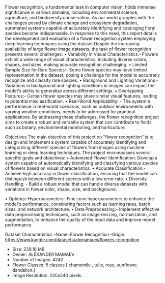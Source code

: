Flower recognition, a fundamental task in computer vision, holds immense significance in various domains, including environmental science, agriculture, and biodiversity conservation. As our world grapples with the challenges posed by climate change and ecosystem degradation, automated systems capable of accurately identifying and cataloging floral species become indispensable. In response to this need, this report details the development and evaluation of a flower recognition system employing deep learning techniques using the dataset 
Despite the increasing availability of large flower image datasets, the task of flower recognition presents several challenges:
•	Variability in Visual Characteristics:- Flowers exhibit a wide range of visual characteristics, including diverse colors, shapes, and sizes, making accurate recognition challenging.
•	Limited Sample Size for Rare Species:- Some flower species may have limited representation in the dataset, posing a challenge for the model to accurately recognize and classify rare species.
•	Background and Lighting Variations:- Variations in background and lighting conditions in images can impact the model's ability to generalize across different settings.
•	Overlapping Features:- Certain flower species may share similar visual features, leading to potential misclassification.
•	Real-World Applicability: - The system's performance in real-world scenarios, such as outdoor environments with varying weather conditions, needs to be addressed for practical applications.
By addressing these challenges, the flower recognition project aims to create a robust and versatile system that can contribute to fields such as botany, environmental monitoring, and horticulture.

Objectives
The main objective of this project on "flower recognition" is to design and implement a system capable of accurately identifying and categorizing different species of flowers from images using machine learning or deep learning techniques. The project encompasses several specific goals and objectives:
•	Automated Flower Identification: Develop a system capable of automatically identifying and classifying various species of flowers based on visual characteristics.
•	Accurate Classification:- Achieve high accuracy in flower classification, ensuring that the model can distinguish between different species with a low error rate.
•	Diversity Handling: - Build a robust model that can handle diverse datasets with variations in flower color, shape, size, and background. 

•	Optimize Hyperparameters:-Fine-tune hyperparameters to enhance the model's performance, considering factors such as learning rates, batch sizes, and network architecture.
•	Data Preprocessing:- Implement effective data preprocessing techniques, such as image resizing, normalization, and augmentation, to enhance the quality of the input data and improve model performance.

Dataset Characteristics
-Name: Flower Recognition
-Origin: https://www.kaggle.com/datasets/alxmamaev/flowers-recognition
- Size: 239.16 MB
- Owner: ALEXANDER MAMAEV
- Number of Images: 4242 
- Flower Classes: 5  classes [ chamomile , tulip, rose, sunflower, dandelion.]
- Image Resolution:  320x240 pixels. 
